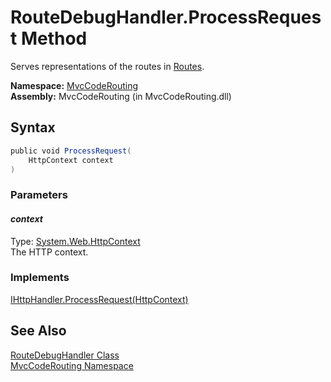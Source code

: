 RouteDebugHandler.ProcessRequest Method
=======================================
Serves representations of the routes in [Routes][1].

**Namespace:** [MvcCodeRouting][2]  
**Assembly:** MvcCodeRouting (in MvcCodeRouting.dll)

Syntax
------

```csharp
public void ProcessRequest(
	HttpContext context
)
```

### Parameters

#### *context*
Type: [System.Web.HttpContext][3]  
The HTTP context.

### Implements
[IHttpHandler.ProcessRequest(HttpContext)][4]  


See Also
--------
[RouteDebugHandler Class][5]  
[MvcCodeRouting Namespace][2]  

[1]: http://msdn.microsoft.com/en-us/library/cc679803
[2]: ../README.md
[3]: http://msdn.microsoft.com/en-us/library/x08ey989
[4]: http://msdn.microsoft.com/en-us/library/6hc0fh6a
[5]: README.md